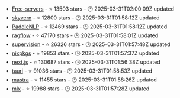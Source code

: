 - [Free-servers](https://github.com/Pawdroid/Free-servers) - ⭐ 13503 stars - 🕒 2025-03-31T02:00:09Z updated
- [skyvern](https://github.com/Skyvern-AI/skyvern) - ⭐ 12800 stars - 🕒 2025-03-31T01:58:12Z updated
- [PaddleNLP](https://github.com/PaddlePaddle/PaddleNLP) - ⭐ 12469 stars - 🕒 2025-03-31T01:58:12Z updated
- [ragflow](https://github.com/infiniflow/ragflow) - ⭐ 47170 stars - 🕒 2025-03-31T01:58:01Z updated
- [supervision](https://github.com/roboflow/supervision) - ⭐ 26326 stars - 🕒 2025-03-31T01:57:48Z updated
- [nixpkgs](https://github.com/NixOS/nixpkgs) - ⭐ 19853 stars - 🕒 2025-03-31T01:57:37Z updated
- [next.js](https://github.com/vercel/next.js) - ⭐ 130687 stars - 🕒 2025-03-31T01:56:38Z updated
- [tauri](https://github.com/tauri-apps/tauri) - ⭐ 91036 stars - 🕒 2025-03-31T01:58:53Z updated
- [mastra](https://github.com/mastra-ai/mastra) - ⭐ 11455 stars - 🕒 2025-03-31T01:58:26Z updated
- [mlx](https://github.com/ml-explore/mlx) - ⭐ 19988 stars - 🕒 2025-03-31T01:57:28Z updated
